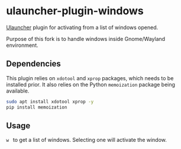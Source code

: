 # ulauncher-plugin-windows
[Ulauncher](https://ulauncher.io) plugin for activating from a list of windows opened.

Purpose of this fork is to handle windows inside Gnome/Wayland environment.

## Dependencies

This plugin relies on `xdotool` and `xprop` packages, which needs to be installed prior. It also relies on the Python `memoization` package being available.

```sh
sudo apt install xdotool xprop -y
pip install memoization
```

## Usage

`w ` to get a list of windows. Selecting one will activate the window.
